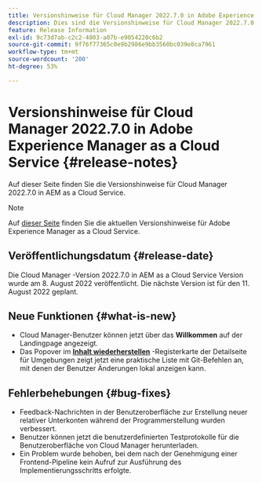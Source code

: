 ```yaml
---
title: Versionshinweise für Cloud Manager 2022.7.0 in Adobe Experience Manager as a Cloud Service
description: Dies sind die Versionshinweise für Cloud Manager 2022.7.0 in AEM as a Cloud Service.
feature: Release Information
exl-id: 9c73d7ab-c2c2-4803-a07b-e9054220c6b2
source-git-commit: 9f76f77365c0e9b2986e9bb3560bc039e0ca7961
workflow-type: tm+mt
source-wordcount: '200'
ht-degree: 53%

---
```



# Versionshinweise für Cloud Manager 2022.7.0 in Adobe Experience Manager as a Cloud Service {#release-notes}

Auf dieser Seite finden Sie die Versionshinweise für Cloud Manager 2022.7.0 in AEM as a Cloud Service.

>[!NOTE]
>
>Auf [dieser Seite](/help/release-notes/release-notes-cloud/release-notes-current.md) finden Sie die aktuellen Versionshinweise für Adobe Experience Manager as a Cloud Service.

## Veröffentlichungsdatum {#release-date}

Die Cloud Manager -Version 2022.7.0 in AEM as a Cloud Service Version wurde am 8. August 2022 veröffentlicht. Die nächste Version ist für den 11. August 2022 geplant.

## Neue Funktionen {#what-is-new}

* Cloud Manager-Benutzer können jetzt über das **Willkommen** auf der Landingpage angezeigt.
* Das Popover im **[Inhalt wiederherstellen](/help/operations/backup.md)** -Registerkarte der Detailseite für Umgebungen zeigt jetzt eine praktische Liste mit Git-Befehlen an, mit denen der Benutzer Änderungen lokal anzeigen kann.

## Fehlerbehebungen {#bug-fixes}

* Feedback-Nachrichten in der Benutzeroberfläche zur Erstellung neuer relativer Unterkonten während der Programmerstellung wurden verbessert.
* Benutzer können jetzt die benutzerdefinierten Testprotokolle für die Benutzeroberfläche von Cloud Manager herunterladen.
* Ein Problem wurde behoben, bei dem nach der Genehmigung einer Frontend-Pipeline kein Aufruf zur Ausführung des Implementierungsschritts erfolgte.
